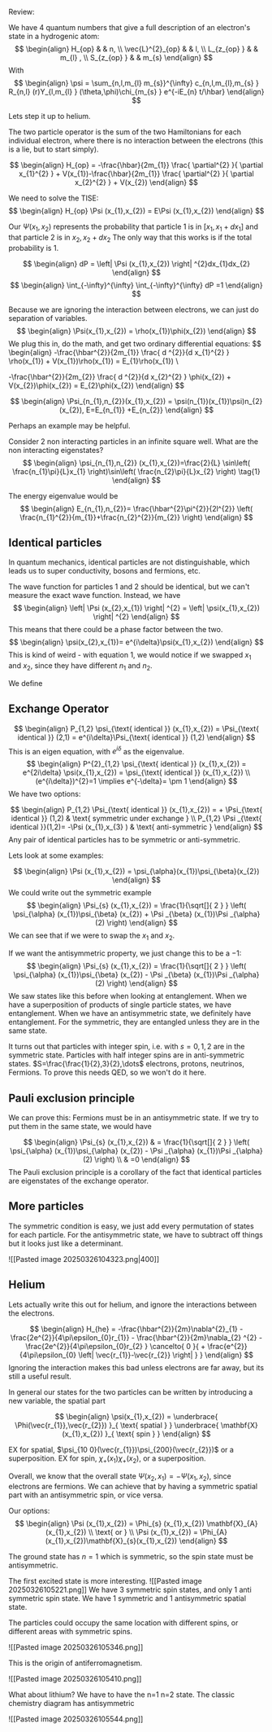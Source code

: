 Review:

We have 4 quantum numbers that give a full description of an electron's state in a hydrogenic atom:
$$
\begin{align}
H_{op}   & & n, \\
 \vec{L}^{2}_{op}   & & l, \\
 L_{z_{op} }   & & m_{l} , \\
 S_{z_{op} } &   & m_{s} 
\end{align}
$$
With 
$$
\begin{align}
\psi = \sum_{n,l,m_{l} m_{s}}^{\infty}  c_{n,l,m_{l},m_{s}  } R_{n,l} (r)Y_{l,m_{l} } (\theta,\phi)\chi_{m_{s} } e^{-iE_{n} t/\hbar}  
\end{align}
$$

Lets step it up to helium.

The two particle operator is the sum of the two Hamiltonians for each individual electron, where there is no interaction between the electrons (this is a lie, but to start simply).

$$
\begin{align}
H_{op} = -\frac{\hbar}{2m_{1}} \frac{ \partial^{2} }{ \partial x_{1}^{2} } + V(x_{1})-\frac{\hbar}{2m_{1}} \frac{ \partial^{2} }{ \partial x_{2}^{2} } + V(x_{2})
\end{align}
$$

We need to solve the TISE:
$$
\begin{align}
H_{op} \Psi (x_{1},x_{2}) = E\Psi (x_{1},x_{2})
\end{align}
$$

Our $\Psi(x_{1},x_{2})$ represents the probability that particle 1 is in $[x_{1},x_{1}+dx_{1}]$ and that particle 2 is in $x_{2},x_{2}+dx_{2}$
The only way that this works is if the total probability is $1$.

$$
\begin{align}
dP = \left| \Psi (x_{1},x_{2}) \right| ^{2}dx_{1}dx_{2}
\end{align}
$$
$$
\begin{align}
\int_{-\infty}^{\infty} \int_{-\infty}^{\infty} dP =1
\end{align}
$$

Because we are ignoring the interaction between electrons, we can just do separation of variables.
$$
\begin{align}
\Psi(x_{1},x_{2}) = \rho(x_{1})\phi(x_{2})
\end{align}
$$
We plug this in, do the math, and get two ordinary differential equations:
$$
\begin{align}
-\frac{\hbar^{2}}{2m_{1}} \frac{ d ^{2}}{d x_{1}^{2} } \rho(x_{1}) + V(x_{1})\rho(x_{1}) = E_{1}\rho(x_{1}) \\

-\frac{\hbar^{2}}{2m_{2}} \frac{ d ^{2}}{d x_{2}^{2} } \phi(x_{2}) + V(x_{2})\phi(x_{2}) = E_{2}\phi(x_{2})
\end{align}
$$

$$
\begin{align}
\Psi_{n_{1},n_{2}}(x_{1},x_{2}) = \psi(n_{1})(x_{1})\psi)n_{2} (x_{2}), E=E_{n_{1}} +E_{n_{2}}  
\end{align}
$$

Perhaps an example may be helpful. 

Consider 2 non interacting particles in an infinite square well. What are the non interacting eigenstates?
$$
\begin{align}
\psi_{n_{1},n_{2}} (x_{1},x_{2})=\frac{2}{L} \sin\left( \frac{n_{1}\pi}{L}x_{1} \right)\sin\left( \frac{n_{2}\pi}{L}x_{2} \right) \tag{1}
\end{align}
$$

The energy eigenvalue would be
$$
\begin{align}
E_{n_{1},n_{2}}= \frac{\hbar^{2}\pi^{2}}{2l^{2}} \left( \frac{n_{1}^{2}}{m_{1}}+\frac{n_{2}^{2}}{m_{2}} \right)
\end{align}
$$
## Identical particles

In quantum mechanics, identical particles are not distinguishable, which leads us to super conductivity, bosons and fermions, etc. 

The wave function for particles 1 and 2 should be identical, but we can't  measure the exact wave function. Instead, we have
$$
\begin{align}
\left| \Psi (x_{2},x_{1}) \right| ^{2} = \left| \psi(x_{1},x_{2}) \right| ^{2}
\end{align}
$$
This means that there could be a phase factor between the two. 
$$
\begin{align}
\psi(x_{2},x_{1})= e^{i\delta}\psi(x_{1},x_{2})
\end{align}
$$
This is kind of weird - with equation 1, we would notice if we swapped $x_{1}\text{ and } x_{2}$, since they have different $n_{1}\text{ and } n_{2}$. 


We define
## Exchange Operator
$$
\begin{align}
P_{1,2} \psi_{\text{ identical }} (x_{1},x_{2}) = \Psi_{\text{ identical }}  (2,1) = e^{i\delta}\Psi_{\text{ identical }}  (1,2)
\end{align}
$$
This is an eigen equation, with $e^{i\delta}$ as the eigenvalue.
$$
\begin{align}
P^{2}_{1,2} \psi_{\text{ identical }} (x_{1},x_{2}) = e^{2i\delta} \psi(x_{1},x_{2}) = \psi_{\text{ identical }} (x_{1},x_{2}) \\
(e^{i\delta})^{2}=1 \implies e^{-\delta}= \pm  1
\end{align}
$$
We have two options:

$$
\begin{align}
P_{1,2} \Psi_{\text{ identical }} (x_{1},x_{2}) = + \Psi_{\text{ identical }} (1,2)  & \text{ symmetric under exchange } \\
P_{1,2} \Psi _{\text{ identical }}(1,2)= -\Psi (x_{1},x_{3} )  & \text{ anti-symmetric  }  
\end{align}
$$
Any pair of identical particles has to be symmetric or anti-symmetric. 

Lets look at some examples:

$$
\begin{align}
\Psi (x_{1},x_{2}) = \psi_{\alpha}(x_{1})\psi_{\beta}(x_{2})
\end{align}
$$
We could write out the symmetric example
$$
\begin{align}
\Psi_{s} (x_{1},x_{2}) = \frac{1}{\sqrt[]{ 2 } } \left( \psi_{\alpha} (x_{1})\psi_{\beta} (x_{2}) + \Psi _{\beta} (x_{1})\Psi _{\alpha} (2) \right) 
\end{align}
$$
We can see that if we were to swap the $x_{1}$ and $x_{2}$.

If we want the antisymmetric property, we just change this to be a $-1$:
$$
\begin{align}
\Psi_{s} (x_{1},x_{2}) = \frac{1}{\sqrt[]{ 2 } } \left( \psi_{\alpha} (x_{1})\psi_{\beta} (x_{2}) - \Psi _{\beta} (x_{1})\Psi _{\alpha} (2) \right) 
\end{align}
$$
We saw states like this before when looking at entanglement. When we have a superposition of products of single particle states, we have entanglement. When we have an antisymmetric state, we definitely have entanglement. For the symmetric, they are entangled unless they are in the same state. 

It turns out that particles with integer spin, i.e. with $s= 0,1,2$ are in the symmetric state. Particles with half integer spins are in anti-symmetric states. $S=\frac{\frac{1}{2},3}{2},\dots$  electrons, protons, neutrinos, Fermions. To prove this needs QED, so we won't do it here.

## Pauli exclusion principle
We can prove this:
Fermions must be in an antisymmetric state. If we try to put them in the same state, we would have 

$$
\begin{align}
\Psi_{s} (x_{1},x_{2})  & = \frac{1}{\sqrt[]{ 2 } } \left( \psi_{\alpha} (x_{1})\psi_{\alpha} (x_{2}) - \Psi _{\alpha} (x_{1})\Psi _{\alpha} (2) \right)  \\
 & =0
\end{align}
$$
The Pauli exclusion principle is a corollary of the fact that identical particles are eigenstates of the exchange operator. 

## More particles
The symmetric condition is easy, we just add every permutation of states for each particle. For the antisymmetric state, we have to subtract off things but it looks just like a determinant. 

![[Pasted image 20250326104323.png|400]]

## Helium
Lets actually write this out for helium, and ignore the interactions between the electrons. 

$$
\begin{align}
H_{he} = -\frac{\hbar^{2}}{2m}\nabla^{2}_{1} - \frac{2e^{2}}{4\pi\epsilon_{0}r_{1}} - \frac{\hbar^{2}}{2m}\nabla_{2} ^{2} - \frac{2e^{2}}{4\pi\epsilon_{0}r_{2} } \cancelto{ 0 }{ + \frac{e^{2}}{4\pi\epsilon_{0} \left| \vec{r_{1}}-\vec{r_{2}} \right| }  }
\end{align}
$$
Ignoring the interaction makes this bad unless electrons are far away, but its still a useful result.

In general our states for the two particles can be written by introducing a new variable, the spatial part 

$$
\begin{align}
\psi(x_{1},x_{2}) = \underbrace{ \Phi(\vec{r_{1}},\vec{r_{2}}) }_{ \text{ spatial } } \underbrace{ \mathbf{X}(x_{1},x_{2}) }_{ \text{ spin } }
\end{align}
$$

EX for spatial, $\psi_{10 0}(\vec{r_{1}})\psi_{200}(\vec{r_{2}})$ or a superposition.
EX for spin, $\chi_{+}(x_{1})\chi_{+}(x_{2})$, or a superposition.

Overall, we know that the overall state $\Psi(x_{2},x_{1})=-\Psi(x_{1},x_{2})$, since electrons are fermions. 
We can achieve that by having a symmetric spatial part with an antisymmetric spin, or vice versa. 

Our options:
$$
\begin{align}
\Psi (x_{1},x_{2}) = \Phi_{s} (x_{1},x_{2}) \mathbf{X}_{A} (x_{1},x_{2}) \\
\text{ or } \\
\Psi (x_{1},x_{2}) = \Phi_{A} (x_{1},x_{2})\mathbf{X}_{s}(x_{1},x_{2}) 
\end{align}
$$

The ground state has $n=1$ which is symmetric, so the spin state must be antisymmetric. 

The first excited state is more interesting. 
![[Pasted image 20250326105221.png]]
We have 3 symmetric spin states, and only 1 anti symmetric spin state. We have 1 symmetric and 1 antisymmetric spatial state. 

The particles could occupy the same location with different spins, or different areas with symmetric spins. 

![[Pasted image 20250326105346.png]]

This is the origin of antiferromagnetism.

![[Pasted image 20250326105410.png]]

What about lithium? We have to have the n=1 n=2 state. The classic chemistry diagram has antisymmetric 


![[Pasted image 20250326105544.png]]